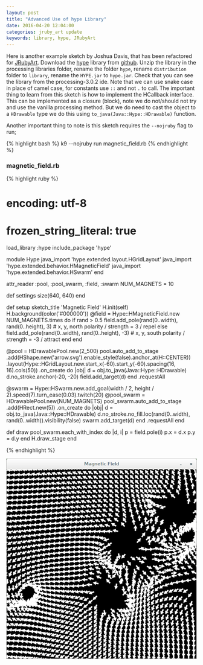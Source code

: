 ```yaml
---
layout: post
title: "Advanced Use of hype Library"
date: 2016-04-20 12:04:00
categories: jruby_art update
keywords: library, hype, JRubyArt
---
```


Here is another example sketch by Joshua Davis, that has been refactored for [JRubyArt][jruby_art]. Download the [hype][hype_library] library from [github][hype_library]. Unzip the library in the processing libraries folder, rename the folder `hype`, rename `distribution` folder to `library`, rename the `HYPE.jar` to `hype.jar`. Check that you can see the library from the processing-3.0.2 ide. Note that we can use snake case in place of camel case, for constants use `::` and not `.` to call. The important thing to learn from this sketch is how to implement the HCallback interface. This can be implemented as a closure (block), note we do not/should not try and use the vanilla processing method. But we do need to cast the object to a `HDrawable` type we do this using `to_java(Java::Hype::HDrawable)` function.

Another important thing to note is this sketch requires the `--nojruby` flag to run;

{% highlight bash %}
k9 --nojruby run magnetic_field.rb
{% endhighlight %}

### magnetic_field.rb ###

{% highlight ruby %}
# encoding: utf-8
# frozen_string_literal: true
load_library :hype
include_package 'hype'

module Hype
  java_import 'hype.extended.layout.HGridLayout'
  java_import 'hype.extended.behavior.HMagneticField'
  java_import 'hype.extended.behavior.HSwarm'
end

attr_reader :pool, :pool_swarm, :field, :swarm
NUM_MAGNETS = 10

def settings
  size(640, 640)
end

def setup
  sketch_title 'Magnetic Field'
  H.init(self)
  H.background(color('#000000'))
  @field = Hype::HMagneticField.new
  NUM_MAGNETS.times do
    if rand > 0.5
      field.add_pole(rand(0..width), rand(0..height), 3) # x, y, north polarity / strength =  3 / repel
    else
      field.add_pole(rand(0..width), rand(0..height), -3) # x, y, south polarity / strength = -3 / attract
    end
  end

  @pool = HDrawablePool.new(2_500)
  pool.auto_add_to_stage
      .add(HShape.new('arrow.svg').enable_style(false).anchor_at(H::CENTER))
      .layout(Hype::HGridLayout.new.start_x(-60).start_y(-60).spacing(16, 16).cols(50))
      .on_create do |obj|
        d = obj.to_java(Java::Hype::HDrawable)
        d.no_stroke.anchor(-20, -20)
        field.add_target(d)
      end
      .requestAll

  @swarm = Hype::HSwarm.new.add_goal(width / 2, height / 2).speed(7).turn_ease(0.03).twitch(20)
  @pool_swarm = HDrawablePool.new(NUM_MAGNETS)
  pool_swarm.auto_add_to_stage
            .add(HRect.new(5))
            .on_create do |obj|
              d = obj.to_java(Java::Hype::HDrawable)
              d.no_stroke.no_fill.loc(rand(0..width), rand(0..width)).visibility(false)
              swarm.add_target(d)
            end
            .requestAll
end

def draw
  pool_swarm.each_with_index do |d, i|
    p = field.pole(i)
    p.x = d.x
    p.y = d.y
  end
  H.draw_stage
end

{% endhighlight %}

<img src="/assets/magnetic.png" />

[jruby_art]:https://ruby-processing.github.io/index.html
[hype_library]:https://github.com/hype/HYPE_Processing
